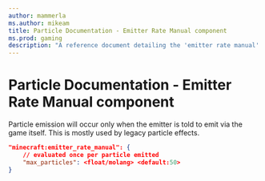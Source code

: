 ```yaml
---
author: mammerla
ms.author: mikeam
title: Particle Documentation - Emitter Rate Manual component
ms.prod: gaming
description: "A reference document detailing the 'emitter rate manual' particle component"
---
```


# Particle Documentation - Emitter Rate Manual component

Particle emission will occur only when the emitter is told to emit via the game itself.  This is mostly used by legacy particle effects.

```json
"minecraft:emitter_rate_manual": {
    // evaluated once per particle emitted
    "max_particles": <float/molang> <default:50>
}
```
